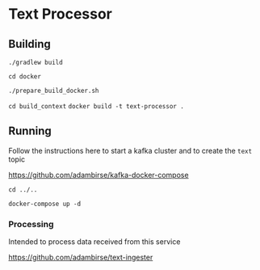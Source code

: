 # Text Processor


## Building

`./gradlew build`


`cd docker`

`./prepare_build_docker.sh`

`cd build_context`
`docker build -t text-processor .`


## Running

Follow the instructions here to start a kafka cluster and to create the `text` topic

https://github.com/adambirse/kafka-docker-compose

`cd ../..`

`docker-compose up -d`


### Processing

Intended to process data received from this service

https://github.com/adambirse/text-ingester


